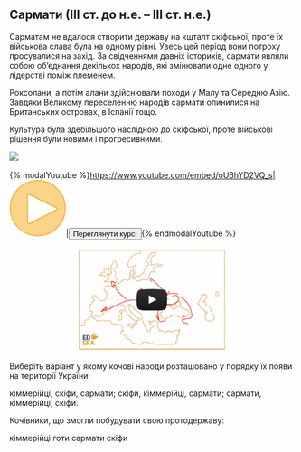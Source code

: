 Сармати (ІІІ ст. до н.е. – ІІІ ст. н.е.)
----------------------------------------

Сарматам не вдалося створити державу на кшталт скіфської, проте їх
військова слава була на одному рівні. Увесь цей період вони потроху
просувалися на захід. За свідченнями давніх істориків, сармати являли
собою об’єднання декількох народів, які змінювали одне одного у
лідерстві поміж племенем.

Роксолани, а потім алани здійснювали походи у Малу та Середню Азію.
Завдяки Великому переселенню народів сармати опинилися на Британських
островах, в Іспанії тощо.

Культура була здебільшого наслідною до скіфської, проте військові
рішення були новими і прогресивними.


<img class="image" src="https://rawgit.com/chudaol/ed-era-book-history/master/images/sarmaty.svg"/>

{% modalYoutube %}https://www.youtube.com/embed/oU6hYD2VQ_s|<img class="shake" src="../images/Oval 1.png" width="100"/>|<a href="https://study.ed-era.com/courses/EdEra/H101/h101/about?_ga=1.7854647.469818367.1423866830"><button class="but">Переглянути курс!</button></a>{% endmodalYoutube %}




<div class="remodal-bg">
  <p align="center">
  <a href="#modal"><img src='images/sarmaty1.png' width="65%" onmouseover="this.src='images/sarmaty2.png';" onmouseout="this.src='images/sarmaty1.png';" /></a>
  </p>
</div>


<div class="remodal-wrapper" style="display: none;"><div class="remodal" data-remodal-id="modal" style="visibility: visible;">
  <h1>Remodal</h1>
  <p>
    Flat, responsive, lightweight, fast, easy customizable modal window plugin
    with declarative state notation and hash tracking.
  </p>
  <p>
    Minified version size: ~4kb
  </p>
  <br>
  <a class="remodal-cancel" href="#">Cancel</a>
  <a class="remodal-confirm" href="#">OK</a>
<a href="#" class="remodal-close"></a></div></div>





<quiz name="History" correctLabel="correct!" incorrectLabel="incorrect!" checkLabel="check ansert">
  <question text="">
    <p>Виберіть варіант у якому кочові народи розташовано у порядку їх появи на території України:</p>
    <answer correct>кіммерійці, скіфи, сармати;</answer>
    <answer>скіфи, кіммерійці, сармати;</answer>
    <answer>сармати, кіммерійці, скіфи.</answer>
  </question>
  <question text="">
    <p>Кочівники, що змогли побудувати свою протодержаву:</p>
    <answer>кіммерійці</answer>
    <answer>готи</answer>
    <answer>сармати</answer>
    <answer correct>скіфи</answer>
  </question>
</quiz>
